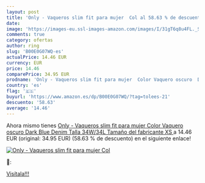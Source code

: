 ```yaml
---
layout: post
title: 'Only - Vaqueros slim fit para mujer  Col al 58.63 % de descuento'
date: 
image: 'https://images-eu.ssl-images-amazon.com/images/I/31gT6q8u4FL._SL200_.jpg'
comments: true
category: ofertas
author: ring
slug: 'B00E0G07WQ-es'
actualPrice: 14.46 EUR
currency: EUR
price: 14.46
comparePrice: 34.95 EUR
prodname: 'Only - Vaqueros slim fit para mujer  Color Vaquero oscuro  Dark Blue Denim   Talla 34W/34L  Tamaño del fabricante XS '
country: 'es'
flag: '🇪🇸'
buyurl: 'https://www.amazon.es/dp/B00E0G07WQ/?tag=tolees-21'
descuento: '58.63'
average: '14.46'
---
```


Ahora mismo tienes [Only - Vaqueros slim fit para mujer  Color Vaquero oscuro  Dark Blue Denim   Talla 34W/34L  Tamaño del fabricante XS ](https://www.amazon.es/dp/B00E0G07WQ/?tag=tolees-21) a 14.46 EUR (original: 34.95 EUR) (58.63 %  de descuento) en el siguiente enlace!

[![Only - Vaqueros slim fit para mujer  Col](https://images-eu.ssl-images-amazon.com/images/I/31gT6q8u4FL._SL200_.jpg)](https://www.amazon.es/dp/B00E0G07WQ/?tag=tolees-21)

🔎:


[Visítala!!!](https://www.amazon.es/dp/B00E0G07WQ/?tag=tolees-21)
